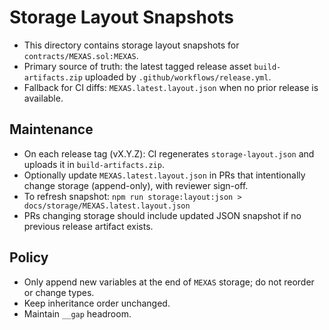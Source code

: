 # Storage Layout Snapshots

- This directory contains storage layout snapshots for `contracts/MEXAS.sol:MEXAS`.
- Primary source of truth: the latest tagged release asset `build-artifacts.zip` uploaded by `.github/workflows/release.yml`.
- Fallback for CI diffs: `MEXAS.latest.layout.json` when no prior release is available.

## Maintenance

- On each release tag (vX.Y.Z): CI regenerates `storage-layout.json` and uploads it in `build-artifacts.zip`.
- Optionally update `MEXAS.latest.layout.json` in PRs that intentionally change storage (append-only), with reviewer sign-off.
- To refresh snapshot: `npm run storage:layout:json > docs/storage/MEXAS.latest.layout.json`
- PRs changing storage should include updated JSON snapshot if no previous release artifact exists.

## Policy

- Only append new variables at the end of `MEXAS` storage; do not reorder or change types.
- Keep inheritance order unchanged.
- Maintain `__gap` headroom.
